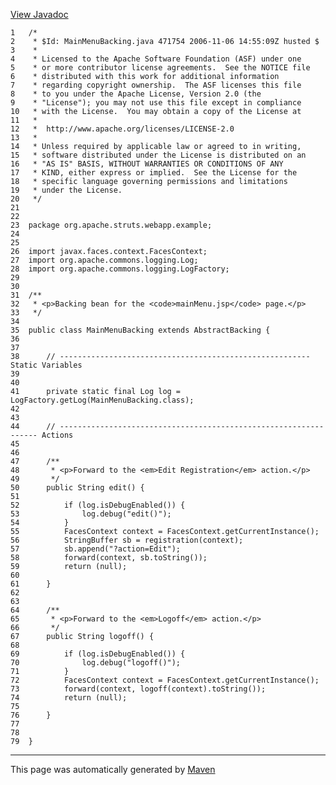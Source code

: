 [View Javadoc](../../../../../../apidocs/org/apache/struts/webapp/example/MainMenuBacking.html.md)


    1   /*
    2    * $Id: MainMenuBacking.java 471754 2006-11-06 14:55:09Z husted $
    3    *
    4    * Licensed to the Apache Software Foundation (ASF) under one
    5    * or more contributor license agreements.  See the NOTICE file
    6    * distributed with this work for additional information
    7    * regarding copyright ownership.  The ASF licenses this file
    8    * to you under the Apache License, Version 2.0 (the
    9    * "License"); you may not use this file except in compliance
    10   * with the License.  You may obtain a copy of the License at
    11   *
    12   *  http://www.apache.org/licenses/LICENSE-2.0
    13   *
    14   * Unless required by applicable law or agreed to in writing,
    15   * software distributed under the License is distributed on an
    16   * "AS IS" BASIS, WITHOUT WARRANTIES OR CONDITIONS OF ANY
    17   * KIND, either express or implied.  See the License for the
    18   * specific language governing permissions and limitations
    19   * under the License.
    20   */
    21  
    22  
    23  package org.apache.struts.webapp.example;
    24  
    25  
    26  import javax.faces.context.FacesContext;
    27  import org.apache.commons.logging.Log;
    28  import org.apache.commons.logging.LogFactory;
    29  
    30  
    31  /**
    32   * <p>Backing bean for the <code>mainMenu.jsp</code> page.</p>
    33   */
    34  
    35  public class MainMenuBacking extends AbstractBacking {
    36  
    37  
    38      // -------------------------------------------------------- Static Variables
    39  
    40  
    41      private static final Log log = LogFactory.getLog(MainMenuBacking.class);
    42  
    43  
    44      // ----------------------------------------------------------------- Actions
    45  
    46  
    47      /**
    48       * <p>Forward to the <em>Edit Registration</em> action.</p>
    49       */
    50      public String edit() {
    51  
    52          if (log.isDebugEnabled()) {
    53              log.debug("edit()");
    54          }
    55          FacesContext context = FacesContext.getCurrentInstance();
    56          StringBuffer sb = registration(context);
    57          sb.append("?action=Edit");
    58          forward(context, sb.toString());
    59          return (null);
    60  
    61      }
    62  
    63  
    64      /**
    65       * <p>Forward to the <em>Logoff</em> action.</p>
    66       */
    67      public String logoff() {
    68  
    69          if (log.isDebugEnabled()) {
    70              log.debug("logoff()");
    71          }
    72          FacesContext context = FacesContext.getCurrentInstance();
    73          forward(context, logoff(context).toString());
    74          return (null);
    75  
    76      }
    77  
    78  
    79  }

------------------------------------------------------------------------

This page was automatically generated by [Maven](http://maven.apache.org/)

